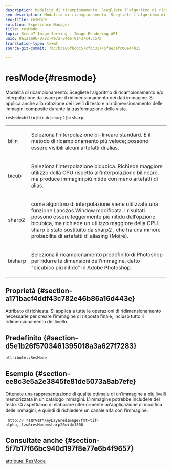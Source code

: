 ```yaml
---
description: Modalità di ricampionamento. Scegliete l’algoritmo di ricampionamento e/o interpolazione da usare per il ridimensionamento dei dati immagine. Si applica anche alla rotazione dei livelli di testo e al ridimensionamento delle immagini composite durante la trasformazione della vista.
seo-description: Modalità di ricampionamento. Scegliete l’algoritmo di ricampionamento e/o interpolazione da usare per il ridimensionamento dei dati immagine. Si applica anche alla rotazione dei livelli di testo e al ridimensionamento delle immagini composite durante la trasformazione della vista.
seo-title: resMode
solution: Experience Manager
title: resMode
topic: Scene7 Image Serving - Image Rendering API
uuid: 8e12aa06-072c-4e7a-84e6-01437c43c57b
translation-type: tm+mt
source-git-commit: 7bc7b3a86fbcdc57cfdc31745fae3afc06e44b15

---
```



# resMode{#resmode}

Modalità di ricampionamento. Scegliete l’algoritmo di ricampionamento e/o interpolazione da usare per il ridimensionamento dei dati immagine. Si applica anche alla rotazione dei livelli di testo e al ridimensionamento delle immagini composite durante la trasformazione della vista.

`resMode=bilin|bicub|sharp2|bisharp`

<table id="table_FD658AC521E24EB9ADBB87F98549BC3B"> 
 <tbody> 
  <tr> 
   <td colname="col1"> <p> <span class="codeph"> bilin </span> </p> </td> 
   <td colname="col2"> <p>Seleziona l’interpolazione bi-lineare standard. È il metodo di ricampionamento più veloce; possono essere visibili alcuni artefatti di alias. </p> </td> 
  </tr> 
  <tr> 
   <td colname="col1"> <p> <span class="codeph"> bicub </span> </p> </td> 
   <td colname="col2"> <p>Seleziona l’interpolazione bicubica. Richiede maggiore utilizzo della CPU rispetto all’interpolazione bilineare, ma produce immagini più nitide con meno artefatti di alias. </p> </td> 
  </tr> 
  <tr> 
   <td colname="col1"> <p> <span class="codeph"> sharp2 </span> </p> </td> 
   <td colname="col2"> <p>come algoritmo di interpolazione viene utilizzata una funzione Lanczos Window modificata. I risultati possono essere leggermente più nitidu dell’opzione bicubica, ma richiede un utilizzo maggiore della CPU. <span class="codeph"> sharp </span> è stato sostituito da <span class="codeph"> sharp2 </span>, che ha una minore probabilità di artefatti di aliasing (Moiré). </p> </td> 
  </tr> 
  <tr> 
   <td colname="col1"> <p> <span class="codeph"> bisharp </span> </p> </td> 
   <td colname="col2"> <p>Seleziona il ricampionamento predefinito di Photoshop per ridurre le dimensioni dell’immagine, detto "bicubico più nitido" in Adobe Photoshop. </p> </td> 
  </tr> 
 </tbody> 
</table>

## Proprietà {#section-a171bacf4ddf43c782e46b86a16d443e}

Attributo di richiesta. Si applica a tutte le operazioni di ridimensionamento necessarie per creare l’immagine di risposta finale, incluso tutto il ridimensionamento del livello.

## Predefinito {#section-d5e1b26f5703461395018a3a627f7283}

`attribute::ResMode`

## Esempio {#section-ee8c3e5a2e3845fe81de5073a8ab7efe}

Ottenete una rappresentazione di qualità ottimale di un’immagine a più livelli memorizzata in un catalogo immagini. L&#39;immagine potrebbe includere del testo. Ci aspettiamo di elaborare ulteriormente un’applicazione di modifica delle immagini, e quindi di richiedere un canale alfa con l’immagine.

` http:// *`server`*/myLayeredImage?fmt=tif-alpha,,lzw&resMode=sharp2&wid=1800`

## Consultate anche {#section-5f7b17f66bc940d197f8e77e6b4f9657}

[attribute::ResMode](../../../../../is-api/image-catalog/image-serving-api-ref/c-image-catalog-reference/c-attributes-reference/r-is-cat-resmode.md#reference-609095ef568743a086f28d87c54dafa2)
